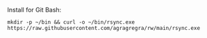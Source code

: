 Install for Git Bash:

```mkdir -p ~/bin && curl -o ~/bin/rsync.exe https://raw.githubusercontent.com/agragregra/rw/main/rsync.exe```
